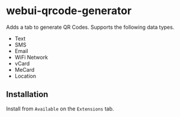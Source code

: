 # webui-qrcode-generator

Adds a tab to generate QR Codes. Supports the following data types.
- Text
- SMS
- Email
- WiFi Network
- vCard
- MeCard
- Location

## Installation
Install from `Available` on the `Extensions` tab.
